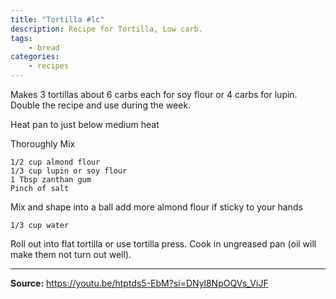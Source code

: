 ```yaml
---
title: "Tortilla #lc"
description: Recipe for Tortilla, Low carb.
tags:
    - bread
categories:
    - recipes
---
```


Makes 3 tortillas about 6 carbs each for soy flour or 4 carbs for lupin. Double the recipe and use during the week.

Heat pan to just below medium heat

Thoroughly Mix

```
1/2 cup almond flour
1/3 cup lupin or soy flour
1 Tbsp zanthan gum
Pinch of salt
```

Mix and shape into a ball add more almond flour if sticky to your hands

```
1/3 cup water
```

Roll out into flat tortilla or use tortilla press. Cook in ungreased pan (oil will make them not turn out well).

---

**Source:** <https://youtu.be/htptds5-EbM?si=DNyl8NpOQVs_ViJF>